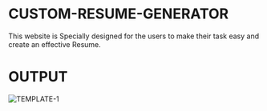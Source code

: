 # CUSTOM-RESUME-GENERATOR
This website is Specially designed for the users to make their task easy and create an effective Resume.
# OUTPUT

![TEMPLATE-1](https://user-images.githubusercontent.com/86179660/135464072-114237c2-f24b-46e9-a056-45708fe8e08a.jpg)
